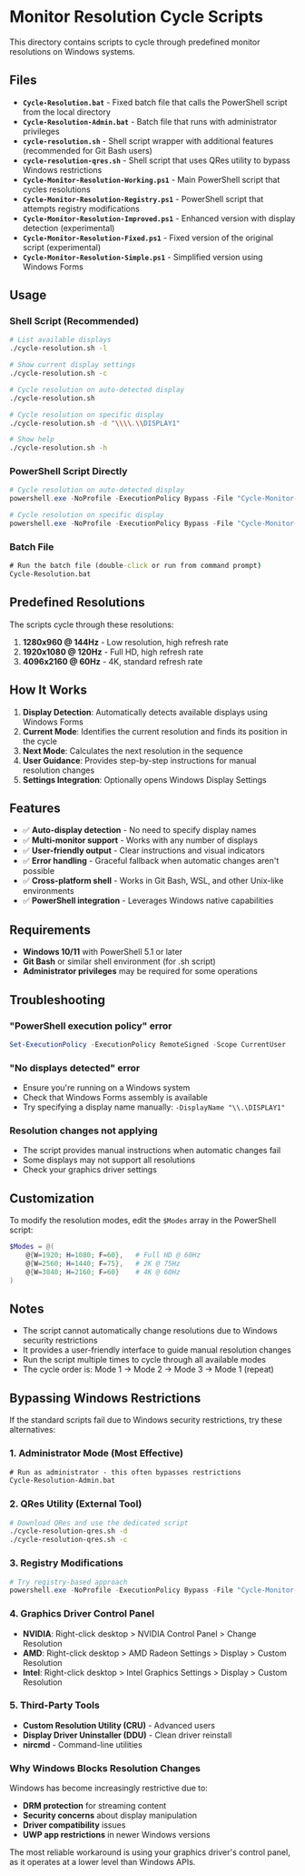 # Monitor Resolution Cycle Scripts

This directory contains scripts to cycle through predefined monitor resolutions on Windows systems.

## Files

- **`Cycle-Resolution.bat`** - Fixed batch file that calls the PowerShell script from the local directory
- **`Cycle-Resolution-Admin.bat`** - Batch file that runs with administrator privileges
- **`cycle-resolution.sh`** - Shell script wrapper with additional features (recommended for Git Bash users)
- **`cycle-resolution-qres.sh`** - Shell script that uses QRes utility to bypass Windows restrictions
- **`Cycle-Monitor-Resolution-Working.ps1`** - Main PowerShell script that cycles resolutions
- **`Cycle-Monitor-Resolution-Registry.ps1`** - PowerShell script that attempts registry modifications
- **`Cycle-Monitor-Resolution-Improved.ps1`** - Enhanced version with display detection (experimental)
- **`Cycle-Monitor-Resolution-Fixed.ps1`** - Fixed version of the original script (experimental)
- **`Cycle-Monitor-Resolution-Simple.ps1`** - Simplified version using Windows Forms

## Usage

### Shell Script (Recommended)

```bash
# List available displays
./cycle-resolution.sh -l

# Show current display settings
./cycle-resolution.sh -c

# Cycle resolution on auto-detected display
./cycle-resolution.sh

# Cycle resolution on specific display
./cycle-resolution.sh -d "\\\\.\\DISPLAY1"

# Show help
./cycle-resolution.sh -h
```

### PowerShell Script Directly

```powershell
# Cycle resolution on auto-detected display
powershell.exe -NoProfile -ExecutionPolicy Bypass -File "Cycle-Monitor-Resolution-Working.ps1"

# Cycle resolution on specific display
powershell.exe -NoProfile -ExecutionPolicy Bypass -File "Cycle-Monitor-Resolution-Working.ps1" -DisplayName "\\.\DISPLAY1"
```

### Batch File

```cmd
# Run the batch file (double-click or run from command prompt)
Cycle-Resolution.bat
```

## Predefined Resolutions

The scripts cycle through these resolutions:

1. **1280x960 @ 144Hz** - Low resolution, high refresh rate
2. **1920x1080 @ 120Hz** - Full HD, high refresh rate  
3. **4096x2160 @ 60Hz** - 4K, standard refresh rate

## How It Works

1. **Display Detection**: Automatically detects available displays using Windows Forms
2. **Current Mode**: Identifies the current resolution and finds its position in the cycle
3. **Next Mode**: Calculates the next resolution in the sequence
4. **User Guidance**: Provides step-by-step instructions for manual resolution changes
5. **Settings Integration**: Optionally opens Windows Display Settings

## Features

- ✅ **Auto-display detection** - No need to specify display names
- ✅ **Multi-monitor support** - Works with any number of displays
- ✅ **User-friendly output** - Clear instructions and visual indicators
- ✅ **Error handling** - Graceful fallback when automatic changes aren't possible
- ✅ **Cross-platform shell** - Works in Git Bash, WSL, and other Unix-like environments
- ✅ **PowerShell integration** - Leverages Windows native capabilities

## Requirements

- **Windows 10/11** with PowerShell 5.1 or later
- **Git Bash** or similar shell environment (for .sh script)
- **Administrator privileges** may be required for some operations

## Troubleshooting

### "PowerShell execution policy" error
```powershell
Set-ExecutionPolicy -ExecutionPolicy RemoteSigned -Scope CurrentUser
```

### "No displays detected" error
- Ensure you're running on a Windows system
- Check that Windows Forms assembly is available
- Try specifying a display name manually: `-DisplayName "\\.\DISPLAY1"`

### Resolution changes not applying
- The script provides manual instructions when automatic changes fail
- Some displays may not support all resolutions
- Check your graphics driver settings

## Customization

To modify the resolution modes, edit the `$Modes` array in the PowerShell script:

```powershell
$Modes = @(
    @{W=1920; H=1080; F=60},   # Full HD @ 60Hz
    @{W=2560; H=1440; F=75},   # 2K @ 75Hz
    @{W=3840; H=2160; F=60}    # 4K @ 60Hz
)
```

## Notes

- The script cannot automatically change resolutions due to Windows security restrictions
- It provides a user-friendly interface to guide manual resolution changes
- Run the script multiple times to cycle through all available modes
- The cycle order is: Mode 1 → Mode 2 → Mode 3 → Mode 1 (repeat)

## Bypassing Windows Restrictions

If the standard scripts fail due to Windows security restrictions, try these alternatives:

### 1. **Administrator Mode** (Most Effective)
```cmd
# Run as administrator - this often bypasses restrictions
Cycle-Resolution-Admin.bat
```

### 2. **QRes Utility** (External Tool)
```bash
# Download QRes and use the dedicated script
./cycle-resolution-qres.sh -d
./cycle-resolution-qres.sh -c
```

### 3. **Registry Modifications**
```powershell
# Try registry-based approach
powershell.exe -NoProfile -ExecutionPolicy Bypass -File "Cycle-Monitor-Resolution-Registry.ps1"
```

### 4. **Graphics Driver Control Panel**
- **NVIDIA**: Right-click desktop > NVIDIA Control Panel > Change Resolution
- **AMD**: Right-click desktop > AMD Radeon Settings > Display > Custom Resolution
- **Intel**: Right-click desktop > Intel Graphics Settings > Display > Custom Resolution

### 5. **Third-Party Tools**
- **Custom Resolution Utility (CRU)** - Advanced users
- **Display Driver Uninstaller (DDU)** - Clean driver reinstall
- **nircmd** - Command-line utilities

### Why Windows Blocks Resolution Changes

Windows has become increasingly restrictive due to:
- **DRM protection** for streaming content
- **Security concerns** about display manipulation
- **Driver compatibility** issues
- **UWP app restrictions** in newer Windows versions

The most reliable workaround is using your graphics driver's control panel, as it operates at a lower level than Windows APIs.
